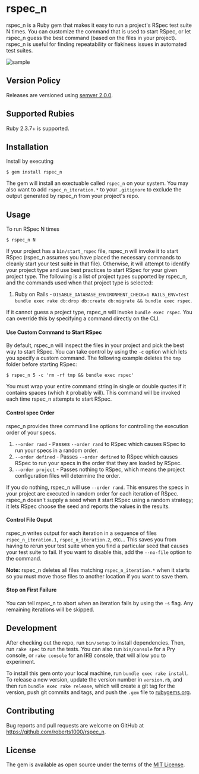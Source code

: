 # rspec_n

rspec_n is a Ruby gem that makes it easy to run a project's RSpec test suite N times.  You can customize the command that is used to start RSpec, or let rspec_n guess the best command (based on the files in your project).  rspec_n is useful for finding repeatability or flakiness issues in automated test suites.

![sample](https://user-images.githubusercontent.com/2053901/52986788-d0bb7c80-33c6-11e9-9f13-0e191bdd2bb3.png)

## Version Policy

Releases are versioned using [semver 2.0.0](https://semver.org/spec/v2.0.0.html).

## Supported Rubies

Ruby 2.3.7+ is supported.

## Installation

Install by executing

    $ gem install rspec_n

The gem will install an exectuable called `rspec_n` on your system.  You may also want to add `rspec_n_iteration.*` to your `.gitignore` to exclude the output generated by rspec_n from your project's repo.

## Usage

To run RSpec N times

    $ rspec_n N

If your project has a `bin/start_rspec` file, rspec_n will invoke it to start RSpec (rspec_n assumes you have placed the necessary commands to cleanly start your test suite in that file). Otherwise, it will attempt to identify your project type and use best practices to start RSpec for your given project type.  The following is a list of project types supported by rspec_n, and the commands used when that project type is selected:

1. Ruby on Rails - `DISABLE_DATABASE_ENVIRONMENT_CHECK=1 RAILS_ENV=test bundle exec rake db:drop db:create db:migrate && bundle exec rspec`.

If it cannot guess a project type, rspec_n will invoke `bundle exec rspec`.  You can override this by specifying a command directly on the CLI.

#### Use Custom Command to Start RSpec

By default, rspec_n will inspect the files in your project and pick the best way to start RSpec.  You can take control by using the `-c` option which lets you specify a custom command.  The following example deletes the `tmp` folder before starting RSpec:

    $ rspec_n 5 -c 'rm -rf tmp && bundle exec rspec'

You must wrap your entire command string in single or double quotes if it contains spaces (which it probably will). This command will be invoked each time rspec_n attempts to start RSpec.

#### Control spec Order

rspec_n provides three command line options for controlling the execution order of your specs.

1. `--order rand`    - Passes `--order rand` to RSpec which causes RSpec to run your specs in a random order.
1. `--order defined` - Passes `--order defined` to RSpec which causes RSpec to run your specs in the order that they are loaded by RSpec.
1. `--order project` - Passes nothing to RSpec, which means the project configuration files will determine the order.

If you do nothing, rspec_n will use `--order rand`.  This ensures the specs in your project are executed in random order for each iteration of RSpec.  rspec_n doesn't supply a seed when it start RSpec using a random strategy; it lets RSpec choose the seed and reports the values in the results.

#### Control File Ouput

rspec_n writes output for each iteration in a sequence of files `rspec_n_iteration.1`, `rspec_n_iteration.2`, etc...  This saves you from having to rerun your test suite when you find a particular seed that causes your test suite to fail.  If you want to disable this, add the `--no-file` option to the command.

**Note:** rspec_n deletes all files matching `rspec_n_iteration.*` when it starts so you must move those files to another location if you want to save them.

#### Stop on First Failure

You can tell rspec_n to abort when an iteration fails by using the `-s` flag.  Any remaining iterations will be skipped.

## Development

After checking out the repo, run `bin/setup` to install dependencies. Then, run `rake spec` to run the tests. You can also run `bin/console` for a Pry console, or `rake console` for an IRB console, that will allow you to experiment.

To install this gem onto your local machine, run `bundle exec rake install`. To release a new version, update the version number in `version.rb`, and then run `bundle exec rake release`, which will create a git tag for the version, push git commits and tags, and push the `.gem` file to [rubygems.org](https://rubygems.org).

## Contributing

Bug reports and pull requests are welcome on GitHub at https://github.com/roberts1000/rspec_n.

## License

The gem is available as open source under the terms of the [MIT License](https://opensource.org/licenses/MIT).
